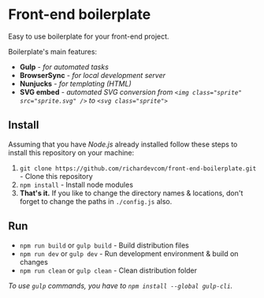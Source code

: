 # Front-end boilerplate

Easy to use boilerplate for your front-end project.

Boilerplate's main features:
- **Gulp** - *for automated tasks*
- **BrowserSync** - *for local development server*
- **Nunjucks** - *for templating (HTML)*
- **SVG embed** - *automated SVG conversion from `<img class="sprite" src="sprite.svg" />` to `<svg class="sprite">`*

## Install
Assuming that you have *Node.js* already installed follow these steps to install this repository on your machine:
1. `git clone https://github.com/richardevcom/front-end-boilerplate.git` - Clone this repository
2. `npm install` - Install node modules
2. **That's it.** If you like to change the directory names & locations, don't forget to change the paths in `./config.js` also.

## Run
- `npm run build` or `gulp build` - Build distribution files
- `npm run dev` or `gulp dev` - Run development environment & build on changes
- `npm run clean` or `gulp clean` - Clean distribution folder

*To use `gulp` commands, you have to `npm install --global gulp-cli`.*
